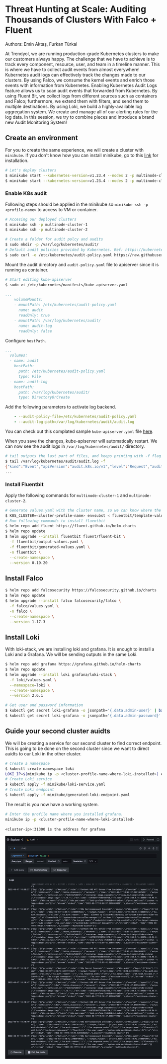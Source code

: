 # Threat Hunting at Scale: Auditing Thousands of Clusters With Falco + Fluent

Authors: Emin Aktaş, Furkan Türkal

At Trendyol, we are running production-grade Kubernetes clusters to make our customers always happy. The challenge that we have to achieve is to track every component, resource, user, and team in a timeline manner. This is where we have to collect audit events from almost everywhere! Kubernetes audit logs can effectively track the changes made to our clusters. By using Falco, we consume the kernel events and enrich those events with information from Kubernetes. Enabling Kubernetes Audit Logs feature allows us to scan audit events that forwarded from Kubernetes. By using Fluent Bit, we collect logs from different sources such as containers and Falco; furthermore, we extend them with filters, and send them to multiple destinations. By using Loki, we build a highly-available log aggregation system. We create and manage all of our alerting rules for the log data. In this session, we try to combine pieces and introduce a brand new Audit Monitoring System!

## Create an environment

For you to create the same experience, we will create a cluster with `minikube`. If you don't know how you can install minikube, go to this [link](https://minikube.sigs.k8s.io/docs/start/) for installation.

```bash
# Let's deploy clusters
$ minikube start --kubernetes-version=v1.23.4 --nodes 2 -p multinode-cluster-1 --cpus 2 --memory 4096 --driver virtualbox
$ minikube start --kubernetes-version=v1.23.4 --nodes 2 -p multinode-cluster-2 --cpus 2 --memory 4096 --driver virtualbox
```

### Enable K8s audit

Following steps should be applied in the minikube so `minikube ssh -p <profile-name>` to access to VM or container.

```bash
# Accesing our deployed clusters
$ minikube ssh -p multinode-cluster-1
$ minikube ssh -p multinode-cluster-2
```

```bash
# Create a folder for audit polcy and audits
$ sudo mkdir -p /var/log/kubernetes/audit/
# Default audit policies provided by Kubernetes. Ref: https://kubernetes.io/docs/tasks/debug-application-cluster/audit/#audit-policy
$ sudo curl -o /etc/kubernetes/audit-policy.yaml https://raw.githubusercontent.com/kubernetes/website/main/content/en/examples/audit/audit-policy.yaml
```

Mount the audit directory and `audit-policy.yaml` file to apiserver since it is running as container.

```bash
# Start editing kube-apiserver
$ sudo vi /etc/kubernetes/manifests/kube-apiserver.yaml
```

```yaml
...
    volumeMounts:
    - mountPath: /etc/kubernetes/audit-policy.yaml
      name: audit
      readOnly: true
    - mountPath: /var/log/kubernetes/audit/
      name: audit-log
      readOnly: false
```

Configure `hostPath`.

```yaml
...
  volumes:
  - name: audit
    hostPath:
      path: /etc/kubernetes/audit-policy.yaml
      type: File
  - name: audit-log
    hostPath:
      path: /var/log/kubernetes/audit/
      type: DirectoryOrCreate
```

Add the following parameters to activate log backend.

```yaml
    - --audit-policy-file=/etc/kubernetes/audit-policy.yaml
    - --audit-log-path=/var/log/kubernetes/audit/audit.log
```

You can check out this complated sample `kube-apiserver.yaml` file [here](minikube/sample-kube-apiserver.yaml).

When you save the changes, kube-apiserver will automatically restart. We can now see the audit logs in `/var/log/kubernetes/audit/` directory.

```bash
# tail outputs the last part of files, and keeps printing with -f flag 
$ tail /var/log/kubernetes/audit/audit.log -f
{"kind":"Event","apiVersion":"audit.k8s.io/v1","level":"Request","auditID":"8b0f9afd-2962-49e5-ad1b-d51caf27d573","stage":"ResponseComplete","requestURI":"/api/v1/namespaces/default/endpoints/kubernetes","verb":"get","user":{"username":"system:apiserver","uid":"fb486d21-e55e-4141-aaf5-3acc12a39e3f","groups":["system:masters"]},"sourceIPs":["127.0.0.1"],"userAgent":"kube-apiserver/v1.20.7 (linux/amd64) kubernetes/132a687","objectRef":{"resource":"endpoints","namespace":"default","name":"kubernetes","apiVersion":"v1"},"responseStatus":{"metadata":{},"code":200},"requestReceivedTimestamp":"2022-03-16T19:23:20.812664Z","stageTimestamp":"2022-03-16T19:23:20.814048Z","annotations":{"authorization.k8s.io/decision":"allow","authorization.k8s.io/reason":""}}
...
```

### Install Fluentbit

Apply the following commands for `multinode-cluster-1` and `multinode-cluster-2`.

```bash
# Generate values.yaml with the cluster name, so we can know where the logs are coming.
$ K8S_CLUSTER=<cluster-profile-name> envsubst < fluentbit/template-values.yaml > fluentbit/generated-values.yaml
# Run following commands to install fluentbit
$ helm repo add fluent https://fluent.github.io/helm-charts
$ helm repo update
$ helm upgrade --install fluentbit fluent/fluent-bit \
  -f fluentbit/output-values.yaml \
  -f fluentbit/generated-values.yaml \
  -n fluentbit \
  --create-namespace \
  --version 0.19.20
```

## Install Falco

```bash
$ helm repo add falcosecurity https://falcosecurity.github.io/charts
$ helm repo update
$ helm upgrade --install falco falcosecurity/falco \
  -f falco/values.yaml \
  -n falco \
  --create-namespace \
  --version 1.17.3
```

## Install Loki

With loki-stack, we are installing loki and grafana. It is enough to install a Loki and a Grafana. We will be sending outputs in the same Loki.

```bash
$ helm repo add grafana https://grafana.github.io/helm-charts
$ helm repo update
$ helm upgrade --install loki grafana/loki-stack \
  -f loki/values.yaml \
  --namespace=loki \
  --create-namespace \
  --version 2.6.1
```

```bash
# Get user and password information
$ kubectl get secret loki-grafana -o jsonpath='{.data.admin-user}' | base64 -d
$ kubectl get secret loki-grafana -o jsonpath='{.data.admin-password}' | base64 -d
```

## Guide your second cluster auidts

We will be creating a service for our second cluster to find correct endpoint. This is going to be done on the second cluster since we want to direct auidts to our Loki in the other cluster.

```bash
# Create a namespace
$ kubectl create namespace loki
LOKI_IP=$(minikube ip -p <cluster-profile-name-where-loki-installed>) envsubst < minikube/template-loki-endpoint.yaml > minikube/generated-loki-endpoint.yaml
# Create Loki service
$ kubectl apply -f minikube/loki-service.yaml
# Create Loki endpoint
$ kubectl apply -f minikube/generated-loki-endpoint.yaml
```

The result is you now have a working system.

```bash
# Enter the profile name where you installed grafana.
minikube ip -p <cluster-profile-name-where-loki-installed>
```

`<cluster-ip>:31300 is the address for grafana`

![grafana-falco](screenshots/grafana-falco.png)
